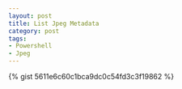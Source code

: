 ```yaml
---
layout: post
title: List Jpeg Metadata
category: post
tags:
- Powershell
- Jpeg
---
```

{% gist 5611e6c60c1bca9dc0c54fd3c3f19862 %}
